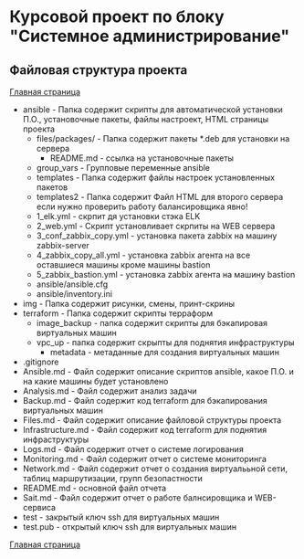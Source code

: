 # Курсовой проект по блоку "Системное администрирование"

 
## Файловая структура проекта
[Главная страница](https://github.com/ysatii/Course_project_on_the_block_System_Administration/blob/main/README.md)

* ansible - Папка содержит скрипты для автоматической установки П.О., установочные пакеты, файлы настроект, HTML страницы проекта  
  * files/packages/  - Папка содержит пакеты *.deb для установки на сервера
    * README.md - ссылка на установочные пакеты
  * group_vars - Групповые переменные ansible
  * templates - Папка содержит файлы настроек установленных пакетов
  * templates2 - Папка содержит Файл HTML для второго сервера если нужно проверить работу балансировщика явно!
  * 1_elk.yml - скрпит дя установки стэка ELK
  * 2_web.yml - Скрипт установливает скрпиты на WEB сервера
  * 3_conf_zabbix_copy.yml - установка пакета zabbix на машину zabbix-server
  * 4_zabbix_copy_all.yml - установка zabbix агента на все оставшиеся машины кроме машины bastion
  * 5_zabbix_bastion.yml - установка zabbix агента на машину bastion 
  * ansible/ansible.cfg
  * ansible/inventory.ini
* img - Папка содержит рисунки, смены, принт-скрины
* terraform - Папка содержит скрипты терраформ
  * image_backup - папка содержит скрипты для бэкапировая виртуальных машин
  * vpc_up - папка содержит скрыпты для поднятия инфраструктуры
    * metadata - метаданные для создания виртуальных машин
* .gitignore
* Ansible.md - Файл содержит описание скриптов ansible, какое П.О. и на какие машины будет установлено
* Analysis.md - Файл содержит анализ задачи 
* Backup.md - Файл содержит код terraform для бэкапирования виртуальных машин
* Files.md - Файл содержит описание файловой структуры проекта
* Infrastructure.md - Файл содержит код terraform для поднятия инфраструктуры 
* Logs.md - Файл содержит отчет о системе логирования
* Monitoring.md - Файл содержит отчет о системе мониторинга
* Network.md - Файл содержит отчет о создания виртуалььной сети, таблиц маршрутизации, групп безопастности
* README.md - основной файл отчета
* Sait.md - Файл содержит отчет о работе балнсировщика и WEB-сервиса
* test - закрытый ключ ssh для виртуальных машин
* test.pub - открытый ключ ssh для виртуальных машин

[Главная страница](https://github.com/ysatii/Course_project_on_the_block_System_Administration/blob/main/README.md)